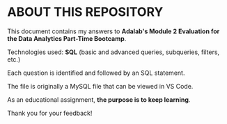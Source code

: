 # ABOUT THIS REPOSITORY

This document contains my answers to **Adalab's Module 2 Evaluation for the Data Analytics Part-Time Bootcamp**.

Technologies used: **SQL** (basic and advanced queries, subqueries, filters, etc.)

Each question is identified and followed by an SQL statement.

The file is originally a MySQL file that can be viewed in VS Code.

As an educational assignment, **the purpose is to keep learning**.

Thank you for your feedback!
